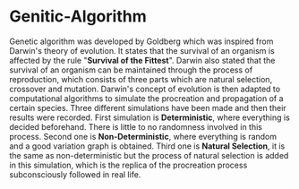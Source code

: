 # Genitic-Algorithm

Genetic algorithm was developed by Goldberg which was inspired from Darwin's theory of evolution. It states that the survival of an organism is affected by the rule "**Survival of the Fittest**". Darwin also stated that the survival of an organism can be maintained through the process of reproduction, which consists of three parts which are natural selection, crossover and mutation. Darwin's concept of evolution is then adapted to computational algorithms to simulate the procreation and propagation of a certain species. Three different simulations have been made and then their results were recorded. First simulation is **Deterministic**, where everything is decided beforehand. There is little to no randomness involved in this process. Second one is **Non-Deterministic**, where everything is random and a good variation graph is obtained. Third one is **Natural Selection**, it is the same as non-deterministic but the process of natural selection is added in this simulation, which is the replica of the procreation process subconsciously followed in real life.
